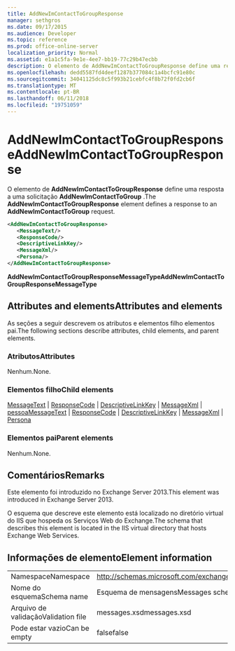 ```yaml
---
title: AddNewImContactToGroupResponse
manager: sethgros
ms.date: 09/17/2015
ms.audience: Developer
ms.topic: reference
ms.prod: office-online-server
localization_priority: Normal
ms.assetid: e1a1c5fa-9e1e-4ee7-bb19-77c29b47ecbb
description: O elemento de AddNewImContactToGroupResponse define uma resposta a uma solicitação AddNewImContactToGroup.
ms.openlocfilehash: dedd5587fd4deef1287b377084c1a4bcfc91e80c
ms.sourcegitcommit: 34041125dc8c5f993b21cebfc4f8b72f0fd2cb6f
ms.translationtype: MT
ms.contentlocale: pt-BR
ms.lasthandoff: 06/11/2018
ms.locfileid: "19751059"
---
```

# <a name="addnewimcontacttogroupresponse"></a><span data-ttu-id="a389b-103">AddNewImContactToGroupResponse</span><span class="sxs-lookup"><span data-stu-id="a389b-103">AddNewImContactToGroupResponse</span></span>

<span data-ttu-id="a389b-104">O elemento de **AddNewImContactToGroupResponse** define uma resposta a uma solicitação **AddNewImContactToGroup** .</span><span class="sxs-lookup"><span data-stu-id="a389b-104">The **AddNewImContactToGroupResponse** element defines a response to an **AddNewImContactToGroup** request.</span></span> 
  
```XML
<AddNewImContactToGroupResponse>
   <MessageText/>
   <ResponseCode/>
   <DescriptiveLinkKey/>
   <MessageXml/>
   <Persona/>
</AddNewImContactToGroupResponse>
```

 <span data-ttu-id="a389b-105">**AddNewImContactToGroupResponseMessageType**</span><span class="sxs-lookup"><span data-stu-id="a389b-105">**AddNewImContactToGroupResponseMessageType**</span></span>
## <a name="attributes-and-elements"></a><span data-ttu-id="a389b-106">Attributes and elements</span><span class="sxs-lookup"><span data-stu-id="a389b-106">Attributes and elements</span></span>

<span data-ttu-id="a389b-107">As seções a seguir descrevem os atributos e elementos filho elementos pai.</span><span class="sxs-lookup"><span data-stu-id="a389b-107">The following sections describe attributes, child elements, and parent elements.</span></span>
  
### <a name="attributes"></a><span data-ttu-id="a389b-108">Atributos</span><span class="sxs-lookup"><span data-stu-id="a389b-108">Attributes</span></span>

<span data-ttu-id="a389b-109">Nenhum.</span><span class="sxs-lookup"><span data-stu-id="a389b-109">None.</span></span>
  
### <a name="child-elements"></a><span data-ttu-id="a389b-110">Elementos filho</span><span class="sxs-lookup"><span data-stu-id="a389b-110">Child elements</span></span>

<span data-ttu-id="a389b-111">[MessageText](messagetext.md) | [ResponseCode](responsecode.md) | [DescriptiveLinkKey](descriptivelinkkey.md) | [MessageXml](messagexml.md) | [pessoa](persona.md)</span><span class="sxs-lookup"><span data-stu-id="a389b-111">[MessageText](messagetext.md) | [ResponseCode](responsecode.md) | [DescriptiveLinkKey](descriptivelinkkey.md) | [MessageXml](messagexml.md) | [Persona](persona.md)</span></span>
  
### <a name="parent-elements"></a><span data-ttu-id="a389b-112">Elementos pai</span><span class="sxs-lookup"><span data-stu-id="a389b-112">Parent elements</span></span>

<span data-ttu-id="a389b-113">Nenhum.</span><span class="sxs-lookup"><span data-stu-id="a389b-113">None.</span></span>
  
## <a name="remarks"></a><span data-ttu-id="a389b-114">Comentários</span><span class="sxs-lookup"><span data-stu-id="a389b-114">Remarks</span></span>

<span data-ttu-id="a389b-115">Este elemento foi introduzido no Exchange Server 2013.</span><span class="sxs-lookup"><span data-stu-id="a389b-115">This element was introduced in Exchange Server 2013.</span></span>
  
<span data-ttu-id="a389b-116">O esquema que descreve este elemento está localizado no diretório virtual do IIS que hospeda os Serviços Web do Exchange.</span><span class="sxs-lookup"><span data-stu-id="a389b-116">The schema that describes this element is located in the IIS virtual directory that hosts Exchange Web Services.</span></span>
  
## <a name="element-information"></a><span data-ttu-id="a389b-117">Informações de elemento</span><span class="sxs-lookup"><span data-stu-id="a389b-117">Element information</span></span>

|||
|:-----|:-----|
|<span data-ttu-id="a389b-118">Namespace</span><span class="sxs-lookup"><span data-stu-id="a389b-118">Namespace</span></span>  <br/> |http://schemas.microsoft.com/exchange/services/2006/messages  <br/> |
|<span data-ttu-id="a389b-119">Nome do esquema</span><span class="sxs-lookup"><span data-stu-id="a389b-119">Schema name</span></span>  <br/> |<span data-ttu-id="a389b-120">Esquema de mensagens</span><span class="sxs-lookup"><span data-stu-id="a389b-120">Messages schema</span></span>  <br/> |
|<span data-ttu-id="a389b-121">Arquivo de validação</span><span class="sxs-lookup"><span data-stu-id="a389b-121">Validation file</span></span>  <br/> |<span data-ttu-id="a389b-122">messages.xsd</span><span class="sxs-lookup"><span data-stu-id="a389b-122">messages.xsd</span></span>  <br/> |
|<span data-ttu-id="a389b-123">Pode estar vazio</span><span class="sxs-lookup"><span data-stu-id="a389b-123">Can be empty</span></span>  <br/> |<span data-ttu-id="a389b-124">false</span><span class="sxs-lookup"><span data-stu-id="a389b-124">false</span></span>  <br/> |
   

